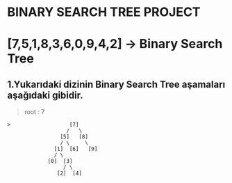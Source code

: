 # BINARY SEARCH TREE PROJECT

# [7,5,1,8,3,6,0,9,4,2] -> Binary Search Tree


## 1.Yukarıdaki dizinin Binary Search Tree aşamaları aşağıdaki gibidir.

> root : 7 

```
>                   [7]
                   /   \
                 [5]   [8]
                 / \     \      
               [1]  [6]   [9]
               / \
             [0]  [3] 
                  / \
                [2]  [4]

```

